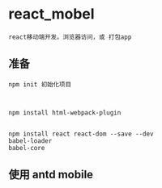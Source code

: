 # react_mobel 

    react移动端开发。浏览器访问，或 打包app



## 准备
    npm init 初始化项目



    npm install html-webpack-plugin


    npm install react react-dom --save --dev
    babel-loader
    babel-core
## 使用 antd mobile



